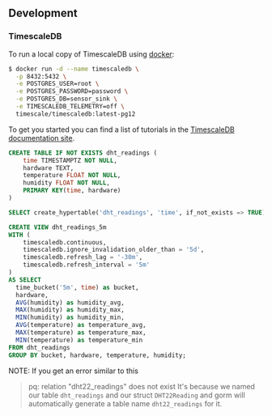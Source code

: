 

## Development 


### TimescaleDB

To run a local copy of TimescaleDB using [docker](https://github.com/timescale/timescaledb-docker):

```bash
$ docker run -d --name timescaledb \
  -p 8432:5432 \
  -e POSTGRES_USER=root \
  -e POSTGRES_PASSWORD=password \
  -e POSTGRES_DB=sensor_sink \
  -e TIMESCALEDB_TELEMETRY=off \
  timescale/timescaledb:latest-pg12
```

To get you started you can find a list of tutorials in the [TimescaleDB documentation site](https://docs.timescale.com/latest/tutorials).


```sql
CREATE TABLE IF NOT EXISTS dht_readings (
    time TIMESTAMPTZ NOT NULL,
    hardware TEXT,
    temperature FLOAT NOT NULL,
    humidity FLOAT NOT NULL,
    PRIMARY KEY(time, hardware)
)

SELECT create_hypertable('dht_readings', 'time', if_not_exists => TRUE);
```


```sql
CREATE VIEW dht_readings_5m 
WITH (
    timescaledb.continuous,
    timescaledb.ignore_invalidation_older_than = '5d',
    timescaledb.refresh_lag = '-30m',
    timescaledb.refresh_interval = '5m'
)
AS SELECT
  time_bucket('5m', time) as bucket, 
  hardware,
  AVG(humidity) as humidity_avg,
  MAX(humidity) as humidity_max,
  MIN(humidity) as humidity_min,
  AVG(temperature) as temperature_avg,
  MAX(temperature) as temperature_max,
  MIN(temperature) as temperature_min
FROM dht_readings
GROUP BY bucket, hardware, temperature, humidity;
```

NOTE: If you get an error similar to this 
>pq: relation "dht22_readings" does not exist
It's because we named our table `dht_readings` and our struct `DHT22Reading` and gorm will automatically generate a table name `dht22_readings` for it.